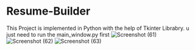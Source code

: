 # Resume-Builder
This Project is implemented in Python with the help of Tkinter Librabry.
u just need to run the main_window.py first
![Screenshot (61)](https://user-images.githubusercontent.com/77401673/126511452-1c42d6dc-f29f-4ef4-8732-cc115ec952ec.png)
![Screenshot (62)](https://user-images.githubusercontent.com/77401673/126511487-3f04fa33-af5e-46d1-9e7b-2b1ebdcd73ec.png)
![Screenshot (63)](https://user-images.githubusercontent.com/77401673/126511518-5c5b8cf5-88a2-4c56-bd08-57b3c2032a8d.png)
